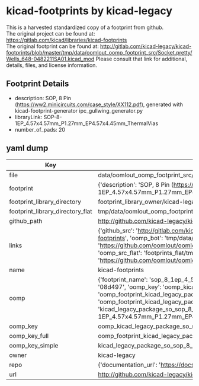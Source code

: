 # kicad-footprints by kicad-legacy  
This is a harvested standardized copy of a footprint from github.  
The original project can be found at:  
https://gitlab.com/kicad/libraries/kicad-footprints  
The original footprint can be found at:
http://gitlab.com/kicad-legacy/kicad-footprints/blob/master/tmp/data/oomlout_oomp_footprint_src/Socket.pretty/Wells_648-0482211SA01.kicad_mod
Please consult that link for additional, details, files, and license information.  
## Footprint Details
* description: SOP, 8 Pin (https://ww2.minicircuits.com/case_style/XX112.pdf), generated with kicad-footprint-generator ipc_gullwing_generator.py  
* libraryLink: SOP-8-1EP_4.57x4.57mm_P1.27mm_EP4.57x4.45mm_ThermalVias  
* number_of_pads: 20  
## yaml dump  
| Key | Value |  
| --- | --- |  
| file | data/oomlout_oomp_footprint_src/kicad-footprints/Package_SO.pretty/SOP-8-1EP_4.57x4.57mm_P1.27mm_EP4.57x4.45mm_ThermalVias.kicad_mod |  
| footprint | {'description': 'SOP, 8 Pin (https://ww2.minicircuits.com/case_style/XX112.pdf), generated with kicad-footprint-generator ipc_gullwing_generator.py', 'libraryLink': 'SOP-8-1EP_4.57x4.57mm_P1.27mm_EP4.57x4.45mm_ThermalVias', 'number_of_pads': 20} |  
| footprint_library_directory | footprint_library_owner/kicad-legacy_kicad-footprints |  
| footprint_library_directory_flat | tmp/data/oomlout_oomp_footprint_src/footprints_flat/kicad_legacy_package_so_sop_8_1ep_4_57x4_57mm_p1_27mm_ep4_57x4_45mm_thermalvias/working |  
| github_path | http://github.com/kicad-legacy/kicad-footprints/blob/master/tmp/data/oomlout_oomp_footprint_src/Package_SO.pretty/SOP-8-1EP_4.57x4.57mm_P1.27mm_EP4.57x4.45mm_ThermalVias.kicad_mod |  
| links | {'github_src': 'http://gitlab.com/kicad-legacy/kicad-footprints/blob/master/tmp/data/oomlout_oomp_footprint_src/Socket.pretty/Wells_648-0482211SA01.kicad_mod', 'github_src_repo': 'https://gitlab.com/kicad/libraries/kicad-footprints', 'oomp_bot': 'tmp/data/oomlout_oomp_footprint_src/footprints/kicad_legacy_package_so_sop_8_1ep_4_57x4_57mm_p1_27mm_ep4_57x4_45mm_thermalvias/working', 'oomp_bot_github': 'https://github.com/oomlout/oomlout_oomp_footprint_bot/tree/main/tmp/data/oomlout_oomp_footprint_src/footprints/kicad_legacy_package_so_sop_8_1ep_4_57x4_57mm_p1_27mm_ep4_57x4_45mm_thermalvias/working', 'oomp_src_flat': 'footprints_flat/tmp/data/oomlout_oomp_footprint_src/footprints_flat/kicad_legacy_package_so_sop_8_1ep_4_57x4_57mm_p1_27mm_ep4_57x4_45mm_thermalvias/working', 'oomp_src_flat_github': 'https://github.com/oomlout/oomlout_oomp_footprint_src/tree/main/tmp/data/oomlout_oomp_footprint_src/footprints_flat/kicad_legacy_package_so_sop_8_1ep_4_57x4_57mm_p1_27mm_ep4_57x4_45mm_thermalvias/working'} |  
| name | kicad-footprints |  
| oomp | {'footprint_name': 'sop_8_1ep_4_57x4_57mm_p1_27mm_ep4_57x4_45mm_thermalvias', 'library_name': 'package_so', 'md5': '08d4970a37323369856a5d5159341be4', 'md5_10': '08d4970a37', 'md5_5': '08d49', 'md5_6': '08d497', 'oomp_key': 'oomp_kicad_legacy_package_so_sop_8_1ep_4_57x4_57mm_p1_27mm_ep4_57x4_45mm_thermalvias', 'oomp_key_extra': 'oomp_footprint_kicad_legacy_package_so_sop_8_1ep_4_57x4_57mm_p1_27mm_ep4_57x4_45mm_thermalvias', 'oomp_key_full': 'oomp_footprint_kicad_legacy_package_so_sop_8_1ep_4_57x4_57mm_p1_27mm_ep4_57x4_45mm_thermalvias_08d497', 'oomp_key_simple': 'kicad_legacy_package_so_sop_8_1ep_4_57x4_57mm_p1_27mm_ep4_57x4_45mm_thermalvias', 'original_filename': 'data/oomlout_oomp_footprint_src/kicad-footprints/Package_SO.pretty/SOP-8-1EP_4.57x4.57mm_P1.27mm_EP4.57x4.45mm_ThermalVias.kicad_mod', 'owner_name': 'kicad_legacy'} |  
| oomp_key | oomp_kicad_legacy_package_so_sop_8_1ep_4_57x4_57mm_p1_27mm_ep4_57x4_45mm_thermalvias |  
| oomp_key_full | oomp_footprint_kicad_legacy_package_so_sop_8_1ep_4_57x4_57mm_p1_27mm_ep4_57x4_45mm_thermalvias |  
| oomp_key_simple | kicad_legacy_package_so_sop_8_1ep_4_57x4_57mm_p1_27mm_ep4_57x4_45mm_thermalvias |  
| owner | kicad-legacy |  
| repo | {'documentation_url': 'https://docs.github.com/rest/repos/repos#get-a-repository', 'message': 'Not Found'} |  
| url | http://github.com/kicad-legacy/kicad-footprints |  

